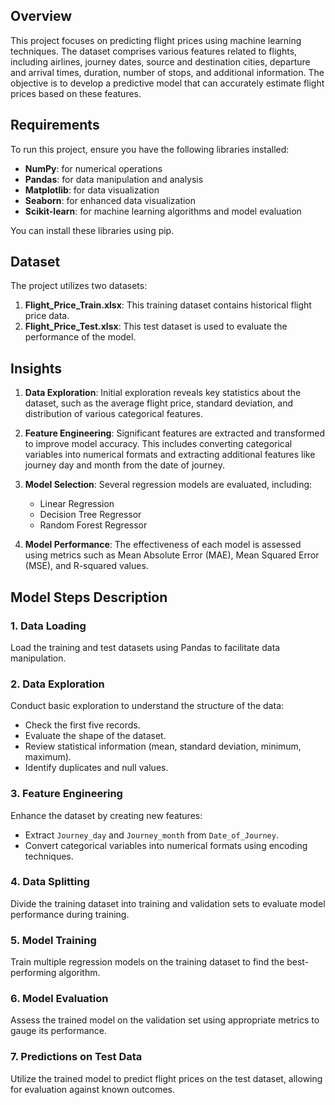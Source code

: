 ## Overview
This project focuses on predicting flight prices using machine learning techniques. The dataset comprises various features related to flights, including airlines, journey dates, source and destination cities, departure and arrival times, duration, number of stops, and additional information. The objective is to develop a predictive model that can accurately estimate flight prices based on these features.

## Requirements
To run this project, ensure you have the following libraries installed:
- **NumPy**: for numerical operations
- **Pandas**: for data manipulation and analysis
- **Matplotlib**: for data visualization
- **Seaborn**: for enhanced data visualization
- **Scikit-learn**: for machine learning algorithms and model evaluation

You can install these libraries using pip.

## Dataset
The project utilizes two datasets:
1. **Flight_Price_Train.xlsx**: This training dataset contains historical flight price data.
2. **Flight_Price_Test.xlsx**: This test dataset is used to evaluate the performance of the model.

## Insights
1. **Data Exploration**: Initial exploration reveals key statistics about the dataset, such as the average flight price, standard deviation, and distribution of various categorical features.
2. **Feature Engineering**: Significant features are extracted and transformed to improve model accuracy. This includes converting categorical variables into numerical formats and extracting additional features like journey day and month from the date of journey.
3. **Model Selection**: Several regression models are evaluated, including:
   - Linear Regression
   - Decision Tree Regressor
   - Random Forest Regressor

4. **Model Performance**: The effectiveness of each model is assessed using metrics such as Mean Absolute Error (MAE), Mean Squared Error (MSE), and R-squared values.

## Model Steps Description

### 1. Data Loading
Load the training and test datasets using Pandas to facilitate data manipulation.

### 2. Data Exploration
Conduct basic exploration to understand the structure of the data:
- Check the first five records.
- Evaluate the shape of the dataset.
- Review statistical information (mean, standard deviation, minimum, maximum).
- Identify duplicates and null values.

### 3. Feature Engineering
Enhance the dataset by creating new features:
- Extract `Journey_day` and `Journey_month` from `Date_of_Journey`.
- Convert categorical variables into numerical formats using encoding techniques.

### 4. Data Splitting
Divide the training dataset into training and validation sets to evaluate model performance during training.

### 5. Model Training
Train multiple regression models on the training dataset to find the best-performing algorithm.

### 6. Model Evaluation
Assess the trained model on the validation set using appropriate metrics to gauge its performance.

### 7. Predictions on Test Data
Utilize the trained model to predict flight prices on the test dataset, allowing for evaluation against known outcomes.
